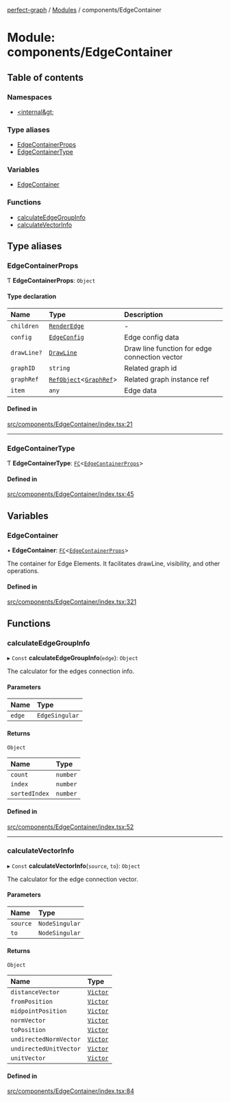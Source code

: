 [perfect-graph](../README.md) / [Modules](../modules.md) / components/EdgeContainer

# Module: components/EdgeContainer

## Table of contents

### Namespaces

- [&lt;internal\&gt;](components_EdgeContainer._internal_.md)

### Type aliases

- [EdgeContainerProps](components_EdgeContainer.md#edgecontainerprops)
- [EdgeContainerType](components_EdgeContainer.md#edgecontainertype)

### Variables

- [EdgeContainer](components_EdgeContainer.md#edgecontainer)

### Functions

- [calculateEdgeGroupInfo](components_EdgeContainer.md#calculateedgegroupinfo)
- [calculateVectorInfo](components_EdgeContainer.md#calculatevectorinfo)

## Type aliases

### EdgeContainerProps

Ƭ **EdgeContainerProps**: `Object`

#### Type declaration

| Name | Type | Description |
| :------ | :------ | :------ |
| `children` | [`RenderEdge`](components_EdgeContainer._internal_.md#renderedge) | - |
| `config` | [`EdgeConfig`](components_EdgeContainer._internal_.md#edgeconfig) | Edge config data |
| `drawLine?` | [`DrawLine`](components_EdgeContainer._internal_.md#drawline) | Draw line function for edge connection vector |
| `graphID` | `string` | Related graph id |
| `graphRef` | [`RefObject`](../interfaces/components_ClusterNodeContainer._internal_.RefObject.md)<[`GraphRef`](components_ClusterNodeContainer._internal_.md#graphref)\> | Related graph instance ref |
| `item` | `any` | Edge data |

#### Defined in

[src/components/EdgeContainer/index.tsx:21](https://github.com/MaastrichtU-IDS/perfect-graph/blob/27ebaf3/src/components/EdgeContainer/index.tsx#L21)

___

### EdgeContainerType

Ƭ **EdgeContainerType**: [`FC`](components_ClusterNodeContainer._internal_.md#fc)<[`EdgeContainerProps`](components_EdgeContainer.md#edgecontainerprops)\>

#### Defined in

[src/components/EdgeContainer/index.tsx:45](https://github.com/MaastrichtU-IDS/perfect-graph/blob/27ebaf3/src/components/EdgeContainer/index.tsx#L45)

## Variables

### EdgeContainer

• **EdgeContainer**: [`FC`](components_ClusterNodeContainer._internal_.md#fc)<[`EdgeContainerProps`](components_EdgeContainer.md#edgecontainerprops)\>

The container for Edge Elements. It facilitates drawLine, visibility, and other
operations.

#### Defined in

[src/components/EdgeContainer/index.tsx:321](https://github.com/MaastrichtU-IDS/perfect-graph/blob/27ebaf3/src/components/EdgeContainer/index.tsx#L321)

## Functions

### calculateEdgeGroupInfo

▸ `Const` **calculateEdgeGroupInfo**(`edge`): `Object`

The calculator for the edges connection info.

#### Parameters

| Name | Type |
| :------ | :------ |
| `edge` | `EdgeSingular` |

#### Returns

`Object`

| Name | Type |
| :------ | :------ |
| `count` | `number` |
| `index` | `number` |
| `sortedIndex` | `number` |

#### Defined in

[src/components/EdgeContainer/index.tsx:52](https://github.com/MaastrichtU-IDS/perfect-graph/blob/27ebaf3/src/components/EdgeContainer/index.tsx#L52)

___

### calculateVectorInfo

▸ `Const` **calculateVectorInfo**(`source`, `to`): `Object`

The calculator for the edge connection vector.

#### Parameters

| Name | Type |
| :------ | :------ |
| `source` | `NodeSingular` |
| `to` | `NodeSingular` |

#### Returns

`Object`

| Name | Type |
| :------ | :------ |
| `distanceVector` | [`Victor`](../classes/components_EdgeContainer._internal_.Victor.md) |
| `fromPosition` | [`Victor`](../classes/components_EdgeContainer._internal_.Victor.md) |
| `midpointPosition` | [`Victor`](../classes/components_EdgeContainer._internal_.Victor.md) |
| `normVector` | [`Victor`](../classes/components_EdgeContainer._internal_.Victor.md) |
| `toPosition` | [`Victor`](../classes/components_EdgeContainer._internal_.Victor.md) |
| `undirectedNormVector` | [`Victor`](../classes/components_EdgeContainer._internal_.Victor.md) |
| `undirectedUnitVector` | [`Victor`](../classes/components_EdgeContainer._internal_.Victor.md) |
| `unitVector` | [`Victor`](../classes/components_EdgeContainer._internal_.Victor.md) |

#### Defined in

[src/components/EdgeContainer/index.tsx:84](https://github.com/MaastrichtU-IDS/perfect-graph/blob/27ebaf3/src/components/EdgeContainer/index.tsx#L84)
